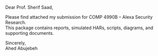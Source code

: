 Dear Prof. Sherif Saad,

Please find attached my submission for COMP 4990B – Alexa Security Research.  
This package contains reports, simulated HARs, scripts, diagrams, and supporting documents.

Sincerely,  
Ahed Abujebeh
